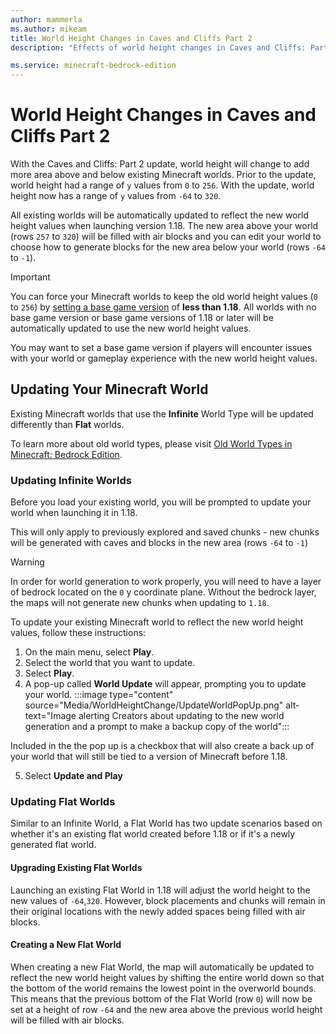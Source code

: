 ```yaml
---
author: mammerla
ms.author: mikeam
title: World Height Changes in Caves and Cliffs Part 2
description: "Effects of world height changes in Caves and Cliffs: Part 2 on creators"

ms.service: minecraft-bedrock-edition
---
```


# World Height Changes in Caves and Cliffs Part 2

With the Caves and Cliffs: Part 2 update, world height will change to add more area above and below existing Minecraft worlds. Prior to the update, world height had a range of `y` values from `0` to `256`. With the update, world height now has a range of `y` values from `-64` to `320`.

All existing worlds will be automatically updated to reflect the new world height values when launching version 1.18. The new area above your world (rows `257` to `320`) will be filled with air blocks and you can edit your world to choose how to generate blocks for the new area below your world (rows `-64` to `-1`).

> [!IMPORTANT]
> You can force your Minecraft worlds to keep the old world height values (`0` to `256`) by [setting a base game version](BaseGameVersioning.md) of **less than 1.18**. All worlds with no base game version or base game versions of 1.18 or later will be automatically updated to use the new world height values.
>
> You may want to set a base game version if players will encounter issues with your world or gameplay experience with the new world height values.

## Updating Your Minecraft World

Existing Minecraft worlds that use the **Infinite** World Type will be updated differently than **Flat** worlds. 

To learn more about old world types, please visit [Old World Types in Minecraft: Bedrock Edition](https://feedback.minecraft.net/hc/en-us/articles/4411688594317-Old-Worlds-Types-in-Minecraft-Bedrock-Edition-FAQ-).

### Updating Infinite Worlds

Before you load your existing world, you will be prompted to update your world when launching it in 1.18.

This will only apply to previously explored and saved chunks - new chunks will be generated with caves and blocks in the new area (rows `-64` to `-1`)

> [!WARNING]
> In order for world generation to work properly, you will need to have a layer of bedrock located on the `0` y coordinate plane. Without the bedrock layer, the maps will not generate new chunks when updating to `1.18`.

To update your existing Minecraft world to reflect the new world height values, follow these instructions:

1. On the main menu, select **Play**.
1. Select the world that you want to update.
1. Select **Play**.
1. A pop-up called **World Update** will appear, prompting you to update your world.
    :::image type="content" source="Media/WorldHeightChange/UpdateWorldPopUp.png" alt-text="Image alerting Creators about updating to the new world generation and a prompt to make a backup copy of the world":::

Included in the the pop up is a checkbox that will also create a back up of your world that will still be tied to a version of Minecraft before 1.18.

5. Select **Update and Play**

### Updating Flat Worlds

Similar to an Infinite World, a Flat World has two update scenarios based on whether it's an existing flat world created before 1.18 or if it's a newly generated flat world.

#### Upgrading Existing Flat Worlds

Launching an existing Flat World in 1.18 will adjust the world height to the new values of `-64`,`320`.  However, block placements and chunks will remain in their original locations with the newly added spaces being filled with air blocks.

#### Creating a New Flat World

When creating a new Flat World, the map will automatically be updated to reflect the new world height values by shifting the entire world down so that the bottom of the world remains the lowest point in the overworld bounds. This means that the previous bottom of the Flat World (row `0`) will now be set at a height of row `-64` and the new area above the previous world height will be filled with air blocks.
